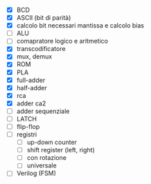 - [x] BCD
- [x] ASCII (bit di parità)
- [x] calcolo bit necessari mantissa e calcolo bias
- [ ] ALU
- [ ] comapratore logico e aritmetico
- [x] transcodificatore
- [x] mux, demux
- [x] ROM
- [x] PLA
- [x] full-adder
- [x] half-adder
- [x] rca
- [x] adder ca2
- [ ] adder sequenziale
- [ ] LATCH
- [ ] flip-flop
- [ ] registri
	- [ ] up-down counter
	- [ ] shift register (left, right)
	- [ ] con rotazione
	- [ ] universale
- [ ] Verilog (FSM)